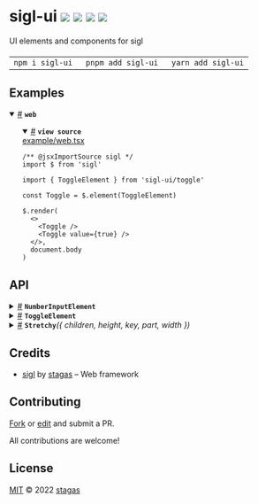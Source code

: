 <h1>
sigl-ui <a href="https://npmjs.org/package/sigl-ui"><img src="https://img.shields.io/badge/npm-v0.0.2-F00.svg?colorA=000"/></a> <a href="src"><img src="https://img.shields.io/badge/loc-178-FFF.svg?colorA=000"/></a> <a href="https://cdn.jsdelivr.net/npm/sigl-ui@0.0.2/dist/sigl-ui.min.js"><img src="https://img.shields.io/badge/brotli-16.5K-333.svg?colorA=000"/></a> <a href="LICENSE"><img src="https://img.shields.io/badge/license-MIT-F0B.svg?colorA=000"/></a>
</h1>

<p></p>

UI elements and components for sigl

<h4>
<table><tr><td title="Triple click to select and copy paste">
<code>npm i sigl-ui </code>
</td><td title="Triple click to select and copy paste">
<code>pnpm add sigl-ui </code>
</td><td title="Triple click to select and copy paste">
<code>yarn add sigl-ui</code>
</td></tr></table>
</h4>

## Examples

<details id="example$web" title="web" open><summary><span><a href="#example$web">#</a></span>  <code><strong>web</strong></code></summary>  <ul>    <details id="source$web" title="web source code" open><summary><span><a href="#source$web">#</a></span>  <code><strong>view source</strong></code></summary>  <a href="example/web.tsx">example/web.tsx</a>  <p>

```tsx
/** @jsxImportSource sigl */
import $ from 'sigl'

import { ToggleElement } from 'sigl-ui/toggle'

const Toggle = $.element(ToggleElement)

$.render(
  <>
    <Toggle />
    <Toggle value={true} />
  </>,
  document.body
)
```

</p>
</details></ul></details>

## API

<p>  <details id="NumberInputElement$1" title="Class" ><summary><span><a href="#NumberInputElement$1">#</a></span>  <code><strong>NumberInputElement</strong></code>    </summary>  <a href="src/number-input.tsx#L7">src/number-input.tsx#L7</a>  <ul>        <p>  <details id="constructor$2" title="Constructor" ><summary><span><a href="#constructor$2">#</a></span>  <code><strong>constructor</strong></code><em>()</em>    </summary>    <ul>    <p>  <details id="new NumberInputElement$3" title="ConstructorSignature" ><summary><span><a href="#new NumberInputElement$3">#</a></span>  <code><strong>new NumberInputElement</strong></code><em>()</em>    </summary>    <ul><p><a href="#NumberInputElement$1">NumberInputElement</a></p>        </ul></details></p>    </ul></details><details id="$$49" title="Property" ><summary><span><a href="#$$49">#</a></span>  <code><strong>$</strong></code>    </summary>  <a href="src/work/stagas/sigl/dist/types/sigl.d.ts#L25">src/work/stagas/sigl/dist/types/sigl.d.ts#L25</a>  <ul><p><span>Context</span>&lt;<a href="#NumberInputElement$1">NumberInputElement</a> &amp; <span>JsxContext</span>&lt;<a href="#NumberInputElement$1">NumberInputElement</a>&gt; &amp; <span>Omit</span>&lt;{<p>    <details id="ctor$53" title="Parameter" ><summary><span><a href="#ctor$53">#</a></span>  <code><strong>ctor</strong></code>    </summary>    <ul><p><span>Class</span>&lt;<a href="#T$13">T</a>&gt;</p>        </ul></details>  <p><strong></strong>&lt;<span>T</span>&gt;<em>(ctor)</em>  &nbsp;=&gt;  <ul><span>CleanClass</span>&lt;<a href="#T$13">T</a>&gt;</ul></p>  <details id="ctx$68" title="Parameter" ><summary><span><a href="#ctx$68">#</a></span>  <code><strong>ctx</strong></code>    </summary>    <ul><p><a href="#T$28">T</a> | <span>Class</span>&lt;<a href="#T$28">T</a>&gt;</p>        </ul></details>  <p><strong></strong>&lt;<span>T</span>&gt;<em>(ctx)</em>  &nbsp;=&gt;  <ul><span>Wrapper</span>&lt;<a href="#T$28">T</a>&gt;</ul></p></p>} &amp; <span>__module</span> &amp; {<p>  <details id="Boolean$72" title="Property" ><summary><span><a href="#Boolean$72">#</a></span>  <code><strong>Boolean</strong></code>    </summary>  <a href="src/work/stagas/sigl/dist/types/index.d.ts#L9">src/work/stagas/sigl/dist/types/index.d.ts#L9</a>  <ul><p>undefined | boolean</p>        </ul></details><details id="Number$71" title="Property" ><summary><span><a href="#Number$71">#</a></span>  <code><strong>Number</strong></code>    </summary>  <a href="src/work/stagas/sigl/dist/types/index.d.ts#L8">src/work/stagas/sigl/dist/types/index.d.ts#L8</a>  <ul><p>undefined | number</p>        </ul></details><details id="String$70" title="Property" ><summary><span><a href="#String$70">#</a></span>  <code><strong>String</strong></code>    </summary>  <a href="src/work/stagas/sigl/dist/types/index.d.ts#L7">src/work/stagas/sigl/dist/types/index.d.ts#L7</a>  <ul><p>undefined | string</p>        </ul></details></p>}, <code>"transition"</code>&gt;&gt;</p>        </ul></details><details id="context$73" title="Property" ><summary><span><a href="#context$73">#</a></span>  <code><strong>context</strong></code>    </summary>  <a href="src/work/stagas/sigl/dist/types/sigl.d.ts#L26">src/work/stagas/sigl/dist/types/sigl.d.ts#L26</a>  <ul><p><span>ContextClass</span>&lt;<a href="#NumberInputElement$1">NumberInputElement</a> &amp; <span>JsxContext</span>&lt;<a href="#NumberInputElement$1">NumberInputElement</a>&gt; &amp; <span>Omit</span>&lt;{<p>    <details id="ctor$77" title="Parameter" ><summary><span><a href="#ctor$77">#</a></span>  <code><strong>ctor</strong></code>    </summary>    <ul><p><span>Class</span>&lt;<a href="#T$13">T</a>&gt;</p>        </ul></details>  <p><strong></strong>&lt;<span>T</span>&gt;<em>(ctor)</em>  &nbsp;=&gt;  <ul><span>CleanClass</span>&lt;<a href="#T$13">T</a>&gt;</ul></p>  <details id="ctx$92" title="Parameter" ><summary><span><a href="#ctx$92">#</a></span>  <code><strong>ctx</strong></code>    </summary>    <ul><p><a href="#T$28">T</a> | <span>Class</span>&lt;<a href="#T$28">T</a>&gt;</p>        </ul></details>  <p><strong></strong>&lt;<span>T</span>&gt;<em>(ctx)</em>  &nbsp;=&gt;  <ul><span>Wrapper</span>&lt;<a href="#T$28">T</a>&gt;</ul></p></p>} &amp; <span>__module</span> &amp; {<p>  <details id="Boolean$96" title="Property" ><summary><span><a href="#Boolean$96">#</a></span>  <code><strong>Boolean</strong></code>    </summary>  <a href="src/work/stagas/sigl/dist/types/index.d.ts#L9">src/work/stagas/sigl/dist/types/index.d.ts#L9</a>  <ul><p>undefined | boolean</p>        </ul></details><details id="Number$95" title="Property" ><summary><span><a href="#Number$95">#</a></span>  <code><strong>Number</strong></code>    </summary>  <a href="src/work/stagas/sigl/dist/types/index.d.ts#L8">src/work/stagas/sigl/dist/types/index.d.ts#L8</a>  <ul><p>undefined | number</p>        </ul></details><details id="String$94" title="Property" ><summary><span><a href="#String$94">#</a></span>  <code><strong>String</strong></code>    </summary>  <a href="src/work/stagas/sigl/dist/types/index.d.ts#L7">src/work/stagas/sigl/dist/types/index.d.ts#L7</a>  <ul><p>undefined | string</p>        </ul></details></p>}, <code>"transition"</code>&gt;&gt;</p>        </ul></details><details id="dispatch$34" title="Property" ><summary><span><a href="#dispatch$34">#</a></span>  <code><strong>dispatch</strong></code>    </summary>  <a href="src/work/stagas/sigl/dist/types/events.d.ts#L4">src/work/stagas/sigl/dist/types/events.d.ts#L4</a>  <ul><p><span>Dispatch</span>&lt;<details id="__type$35" title="Function" ><summary><span><a href="#__type$35">#</a></span>  <em>(name, detail, init)</em>    </summary>    <ul>    <p>    <details id="name$39" title="Parameter" ><summary><span><a href="#name$39">#</a></span>  <code><strong>name</strong></code>    </summary>    <ul><p><span>Event</span> | <span>Narrow</span>&lt;<a href="#K$37">K</a>, string&gt;</p>        </ul></details><details id="detail$40" title="Parameter" ><summary><span><a href="#detail$40">#</a></span>  <code><strong>detail</strong></code>    </summary>    <ul><p><a href="#E$38">E</a></p>        </ul></details><details id="init$41" title="Parameter" ><summary><span><a href="#init$41">#</a></span>  <code><strong>init</strong></code>    </summary>    <ul><p><span>CustomEventInit</span>&lt;any&gt;</p>        </ul></details>  <p><strong></strong>&lt;<span>K</span>, <span>E</span>&gt;<em>(name, detail, init)</em>  &nbsp;=&gt;  <ul>any</ul></p></p>    </ul></details>&gt;</p>        </ul></details><details id="host$48" title="Property" ><summary><span><a href="#host$48">#</a></span>  <code><strong>host</strong></code>    </summary>  <a href="src/work/stagas/sigl/dist/types/sigl.d.ts#L24">src/work/stagas/sigl/dist/types/sigl.d.ts#L24</a>  <ul><p><a href="#NumberInputElement$1">NumberInputElement</a></p>        </ul></details><details id="max$6" title="Property" ><summary><span><a href="#max$6">#</a></span>  <code><strong>max</strong></code>  <span><span>&nbsp;=&nbsp;</span>  <code>100</code></span>  </summary>  <a href="src/number-input.tsx#L10">src/number-input.tsx#L10</a>  <ul><p>number</p>        </ul></details><details id="min$5" title="Property" ><summary><span><a href="#min$5">#</a></span>  <code><strong>min</strong></code>  <span><span>&nbsp;=&nbsp;</span>  <code>0</code></span>  </summary>  <a href="src/number-input.tsx#L9">src/number-input.tsx#L9</a>  <ul><p>number</p>        </ul></details><details id="onmounted$46" title="Property" ><summary><span><a href="#onmounted$46">#</a></span>  <code><strong>onmounted</strong></code>    </summary>    <ul><p><span>EventHandler</span>&lt;<a href="#NumberInputElement$1">NumberInputElement</a>, <span>CustomEvent</span>&lt;any&gt;&gt;</p>        </ul></details><details id="onunmounted$47" title="Property" ><summary><span><a href="#onunmounted$47">#</a></span>  <code><strong>onunmounted</strong></code>    </summary>    <ul><p><span>EventHandler</span>&lt;<a href="#NumberInputElement$1">NumberInputElement</a>, <span>CustomEvent</span>&lt;any&gt;&gt;</p>        </ul></details><details id="step$7" title="Property" ><summary><span><a href="#step$7">#</a></span>  <code><strong>step</strong></code>  <span><span>&nbsp;=&nbsp;</span>  <code>0.1</code></span>  </summary>  <a href="src/number-input.tsx#L11">src/number-input.tsx#L11</a>  <ul><p>number</p>        </ul></details><details id="value$4" title="Property" ><summary><span><a href="#value$4">#</a></span>  <code><strong>value</strong></code>  <span><span>&nbsp;=&nbsp;</span>  <code>0</code></span>  </summary>  <a href="src/number-input.tsx#L8">src/number-input.tsx#L8</a>  <ul><p>number</p>        </ul></details><details id="created$97" title="Method" ><summary><span><a href="#created$97">#</a></span>  <code><strong>created</strong></code><em>(ctx)</em>    </summary>    <ul>    <p>    <details id="ctx$99" title="Parameter" ><summary><span><a href="#ctx$99">#</a></span>  <code><strong>ctx</strong></code>    </summary>    <ul><p><span>Context</span>&lt;<a href="#NumberInputElement$1">NumberInputElement</a> &amp; <span>JsxContext</span>&lt;<a href="#NumberInputElement$1">NumberInputElement</a>&gt; &amp; <span>Omit</span>&lt;{<p>    <details id="ctor$103" title="Parameter" ><summary><span><a href="#ctor$103">#</a></span>  <code><strong>ctor</strong></code>    </summary>    <ul><p><span>Class</span>&lt;<a href="#T$13">T</a>&gt;</p>        </ul></details>  <p><strong></strong>&lt;<span>T</span>&gt;<em>(ctor)</em>  &nbsp;=&gt;  <ul><span>CleanClass</span>&lt;<a href="#T$13">T</a>&gt;</ul></p>  <details id="ctx$118" title="Parameter" ><summary><span><a href="#ctx$118">#</a></span>  <code><strong>ctx</strong></code>    </summary>    <ul><p><a href="#T$28">T</a> | <span>Class</span>&lt;<a href="#T$28">T</a>&gt;</p>        </ul></details>  <p><strong></strong>&lt;<span>T</span>&gt;<em>(ctx)</em>  &nbsp;=&gt;  <ul><span>Wrapper</span>&lt;<a href="#T$28">T</a>&gt;</ul></p></p>} &amp; <span>__module</span> &amp; {<p>  <details id="Boolean$122" title="Property" ><summary><span><a href="#Boolean$122">#</a></span>  <code><strong>Boolean</strong></code>    </summary>  <a href="src/work/stagas/sigl/dist/types/index.d.ts#L9">src/work/stagas/sigl/dist/types/index.d.ts#L9</a>  <ul><p>undefined | boolean</p>        </ul></details><details id="Number$121" title="Property" ><summary><span><a href="#Number$121">#</a></span>  <code><strong>Number</strong></code>    </summary>  <a href="src/work/stagas/sigl/dist/types/index.d.ts#L8">src/work/stagas/sigl/dist/types/index.d.ts#L8</a>  <ul><p>undefined | number</p>        </ul></details><details id="String$120" title="Property" ><summary><span><a href="#String$120">#</a></span>  <code><strong>String</strong></code>    </summary>  <a href="src/work/stagas/sigl/dist/types/index.d.ts#L7">src/work/stagas/sigl/dist/types/index.d.ts#L7</a>  <ul><p>undefined | string</p>        </ul></details></p>}, <code>"transition"</code>&gt;&gt;</p>        </ul></details>  <p><strong>created</strong><em>(ctx)</em>  &nbsp;=&gt;  <ul>void</ul></p></p>    </ul></details><details id="mounted$8" title="Method" ><summary><span><a href="#mounted$8">#</a></span>  <code><strong>mounted</strong></code><em>($)</em>    </summary>  <a href="src/number-input.tsx#L13">src/number-input.tsx#L13</a>  <ul>    <p>    <details id="$$10" title="Parameter" ><summary><span><a href="#$$10">#</a></span>  <code><strong>$</strong></code>    </summary>    <ul><p><span>Context</span>&lt;<a href="#NumberInputElement$1">NumberInputElement</a> &amp; <span>JsxContext</span>&lt;<a href="#NumberInputElement$1">NumberInputElement</a>&gt; &amp; <span>Omit</span>&lt;{<p>    <details id="ctor$14" title="Parameter" ><summary><span><a href="#ctor$14">#</a></span>  <code><strong>ctor</strong></code>    </summary>    <ul><p><span>Class</span>&lt;<a href="#T$13">T</a>&gt;</p>        </ul></details>  <p><strong></strong>&lt;<span>T</span>&gt;<em>(ctor)</em>  &nbsp;=&gt;  <ul><span>CleanClass</span>&lt;<a href="#T$13">T</a>&gt;</ul></p>  <details id="ctx$29" title="Parameter" ><summary><span><a href="#ctx$29">#</a></span>  <code><strong>ctx</strong></code>    </summary>    <ul><p><a href="#T$28">T</a> | <span>Class</span>&lt;<a href="#T$28">T</a>&gt;</p>        </ul></details>  <p><strong></strong>&lt;<span>T</span>&gt;<em>(ctx)</em>  &nbsp;=&gt;  <ul><span>Wrapper</span>&lt;<a href="#T$28">T</a>&gt;</ul></p></p>} &amp; <span>__module</span> &amp; {<p>  <details id="Boolean$33" title="Property" ><summary><span><a href="#Boolean$33">#</a></span>  <code><strong>Boolean</strong></code>    </summary>  <a href="src/work/stagas/sigl/dist/types/index.d.ts#L9">src/work/stagas/sigl/dist/types/index.d.ts#L9</a>  <ul><p>undefined | boolean</p>        </ul></details><details id="Number$32" title="Property" ><summary><span><a href="#Number$32">#</a></span>  <code><strong>Number</strong></code>    </summary>  <a href="src/work/stagas/sigl/dist/types/index.d.ts#L8">src/work/stagas/sigl/dist/types/index.d.ts#L8</a>  <ul><p>undefined | number</p>        </ul></details><details id="String$31" title="Property" ><summary><span><a href="#String$31">#</a></span>  <code><strong>String</strong></code>    </summary>  <a href="src/work/stagas/sigl/dist/types/index.d.ts#L7">src/work/stagas/sigl/dist/types/index.d.ts#L7</a>  <ul><p>undefined | string</p>        </ul></details></p>}, <code>"transition"</code>&gt;&gt;</p>        </ul></details>  <p><strong>mounted</strong><em>($)</em>  &nbsp;=&gt;  <ul>void</ul></p></p>    </ul></details><details id="on$42" title="Method" ><summary><span><a href="#on$42">#</a></span>  <code><strong>on</strong></code><em>(name)</em>    </summary>    <ul>    <p>    <details id="name$45" title="Parameter" ><summary><span><a href="#name$45">#</a></span>  <code><strong>name</strong></code>    </summary>    <ul><p><a href="#K$44">K</a></p>        </ul></details>  <p><strong>on</strong>&lt;<span>K</span>&gt;<em>(name)</em>  &nbsp;=&gt;  <ul><span>On</span>&lt;<span>Fn</span>&lt;[  <span>EventHandler</span>&lt;<a href="#NumberInputElement$1">NumberInputElement</a>, <span>LifecycleEvents</span> &amp; object  [<a href="#K$44">K</a>]&gt;  ], <span>Off</span>&gt;&gt;</ul></p></p>    </ul></details><details id="toJSON$123" title="Method" ><summary><span><a href="#toJSON$123">#</a></span>  <code><strong>toJSON</strong></code><em>()</em>    </summary>    <ul>    <p>      <p><strong>toJSON</strong><em>()</em>  &nbsp;=&gt;  <ul><span>Pick</span>&lt;<a href="#NumberInputElement$1">NumberInputElement</a>, keyof     <a href="#NumberInputElement$1">NumberInputElement</a>&gt;</ul></p></p>    </ul></details></p></ul></details><details id="ToggleElement$134" title="Class" ><summary><span><a href="#ToggleElement$134">#</a></span>  <code><strong>ToggleElement</strong></code>    </summary>  <a href="src/toggle.tsx#L7">src/toggle.tsx#L7</a>  <ul>        <p>  <details id="constructor$135" title="Constructor" ><summary><span><a href="#constructor$135">#</a></span>  <code><strong>constructor</strong></code><em>()</em>    </summary>    <ul>    <p>  <details id="new ToggleElement$136" title="ConstructorSignature" ><summary><span><a href="#new ToggleElement$136">#</a></span>  <code><strong>new ToggleElement</strong></code><em>()</em>    </summary>    <ul><p><a href="#ToggleElement$134">ToggleElement</a></p>        </ul></details></p>    </ul></details><details id="$$179" title="Property" ><summary><span><a href="#$$179">#</a></span>  <code><strong>$</strong></code>    </summary>  <a href="src/work/stagas/sigl/dist/types/sigl.d.ts#L25">src/work/stagas/sigl/dist/types/sigl.d.ts#L25</a>  <ul><p><span>Context</span>&lt;<a href="#ToggleElement$134">ToggleElement</a> &amp; <span>JsxContext</span>&lt;<a href="#ToggleElement$134">ToggleElement</a>&gt; &amp; <span>Omit</span>&lt;{<p>    <details id="ctor$183" title="Parameter" ><summary><span><a href="#ctor$183">#</a></span>  <code><strong>ctor</strong></code>    </summary>    <ul><p><span>Class</span>&lt;<a href="#T$13">T</a>&gt;</p>        </ul></details>  <p><strong></strong>&lt;<span>T</span>&gt;<em>(ctor)</em>  &nbsp;=&gt;  <ul><span>CleanClass</span>&lt;<a href="#T$13">T</a>&gt;</ul></p>  <details id="ctx$198" title="Parameter" ><summary><span><a href="#ctx$198">#</a></span>  <code><strong>ctx</strong></code>    </summary>    <ul><p><a href="#T$28">T</a> | <span>Class</span>&lt;<a href="#T$28">T</a>&gt;</p>        </ul></details>  <p><strong></strong>&lt;<span>T</span>&gt;<em>(ctx)</em>  &nbsp;=&gt;  <ul><span>Wrapper</span>&lt;<a href="#T$28">T</a>&gt;</ul></p></p>} &amp; <span>__module</span> &amp; {<p>  <details id="Boolean$202" title="Property" ><summary><span><a href="#Boolean$202">#</a></span>  <code><strong>Boolean</strong></code>    </summary>  <a href="src/work/stagas/sigl/dist/types/index.d.ts#L9">src/work/stagas/sigl/dist/types/index.d.ts#L9</a>  <ul><p>undefined | boolean</p>        </ul></details><details id="Number$201" title="Property" ><summary><span><a href="#Number$201">#</a></span>  <code><strong>Number</strong></code>    </summary>  <a href="src/work/stagas/sigl/dist/types/index.d.ts#L8">src/work/stagas/sigl/dist/types/index.d.ts#L8</a>  <ul><p>undefined | number</p>        </ul></details><details id="String$200" title="Property" ><summary><span><a href="#String$200">#</a></span>  <code><strong>String</strong></code>    </summary>  <a href="src/work/stagas/sigl/dist/types/index.d.ts#L7">src/work/stagas/sigl/dist/types/index.d.ts#L7</a>  <ul><p>undefined | string</p>        </ul></details></p>}, <code>"transition"</code>&gt;&gt;</p>        </ul></details><details id="context$203" title="Property" ><summary><span><a href="#context$203">#</a></span>  <code><strong>context</strong></code>    </summary>  <a href="src/work/stagas/sigl/dist/types/sigl.d.ts#L26">src/work/stagas/sigl/dist/types/sigl.d.ts#L26</a>  <ul><p><span>ContextClass</span>&lt;<a href="#ToggleElement$134">ToggleElement</a> &amp; <span>JsxContext</span>&lt;<a href="#ToggleElement$134">ToggleElement</a>&gt; &amp; <span>Omit</span>&lt;{<p>    <details id="ctor$207" title="Parameter" ><summary><span><a href="#ctor$207">#</a></span>  <code><strong>ctor</strong></code>    </summary>    <ul><p><span>Class</span>&lt;<a href="#T$13">T</a>&gt;</p>        </ul></details>  <p><strong></strong>&lt;<span>T</span>&gt;<em>(ctor)</em>  &nbsp;=&gt;  <ul><span>CleanClass</span>&lt;<a href="#T$13">T</a>&gt;</ul></p>  <details id="ctx$222" title="Parameter" ><summary><span><a href="#ctx$222">#</a></span>  <code><strong>ctx</strong></code>    </summary>    <ul><p><a href="#T$28">T</a> | <span>Class</span>&lt;<a href="#T$28">T</a>&gt;</p>        </ul></details>  <p><strong></strong>&lt;<span>T</span>&gt;<em>(ctx)</em>  &nbsp;=&gt;  <ul><span>Wrapper</span>&lt;<a href="#T$28">T</a>&gt;</ul></p></p>} &amp; <span>__module</span> &amp; {<p>  <details id="Boolean$226" title="Property" ><summary><span><a href="#Boolean$226">#</a></span>  <code><strong>Boolean</strong></code>    </summary>  <a href="src/work/stagas/sigl/dist/types/index.d.ts#L9">src/work/stagas/sigl/dist/types/index.d.ts#L9</a>  <ul><p>undefined | boolean</p>        </ul></details><details id="Number$225" title="Property" ><summary><span><a href="#Number$225">#</a></span>  <code><strong>Number</strong></code>    </summary>  <a href="src/work/stagas/sigl/dist/types/index.d.ts#L8">src/work/stagas/sigl/dist/types/index.d.ts#L8</a>  <ul><p>undefined | number</p>        </ul></details><details id="String$224" title="Property" ><summary><span><a href="#String$224">#</a></span>  <code><strong>String</strong></code>    </summary>  <a href="src/work/stagas/sigl/dist/types/index.d.ts#L7">src/work/stagas/sigl/dist/types/index.d.ts#L7</a>  <ul><p>undefined | string</p>        </ul></details></p>}, <code>"transition"</code>&gt;&gt;</p>        </ul></details><details id="dispatch$164" title="Property" ><summary><span><a href="#dispatch$164">#</a></span>  <code><strong>dispatch</strong></code>    </summary>  <a href="src/work/stagas/sigl/dist/types/events.d.ts#L4">src/work/stagas/sigl/dist/types/events.d.ts#L4</a>  <ul><p><span>Dispatch</span>&lt;<details id="__type$165" title="Function" ><summary><span><a href="#__type$165">#</a></span>  <em>(name, detail, init)</em>    </summary>    <ul>    <p>    <details id="name$169" title="Parameter" ><summary><span><a href="#name$169">#</a></span>  <code><strong>name</strong></code>    </summary>    <ul><p><span>Event</span> | <span>Narrow</span>&lt;<a href="#K$37">K</a>, string&gt;</p>        </ul></details><details id="detail$170" title="Parameter" ><summary><span><a href="#detail$170">#</a></span>  <code><strong>detail</strong></code>    </summary>    <ul><p><a href="#E$38">E</a></p>        </ul></details><details id="init$171" title="Parameter" ><summary><span><a href="#init$171">#</a></span>  <code><strong>init</strong></code>    </summary>    <ul><p><span>CustomEventInit</span>&lt;any&gt;</p>        </ul></details>  <p><strong></strong>&lt;<span>K</span>, <span>E</span>&gt;<em>(name, detail, init)</em>  &nbsp;=&gt;  <ul>any</ul></p></p>    </ul></details>&gt;</p>        </ul></details><details id="host$178" title="Property" ><summary><span><a href="#host$178">#</a></span>  <code><strong>host</strong></code>    </summary>  <a href="src/work/stagas/sigl/dist/types/sigl.d.ts#L24">src/work/stagas/sigl/dist/types/sigl.d.ts#L24</a>  <ul><p><a href="#ToggleElement$134">ToggleElement</a></p>        </ul></details><details id="onmounted$176" title="Property" ><summary><span><a href="#onmounted$176">#</a></span>  <code><strong>onmounted</strong></code>    </summary>    <ul><p><span>EventHandler</span>&lt;<a href="#ToggleElement$134">ToggleElement</a>, <span>CustomEvent</span>&lt;any&gt;&gt;</p>        </ul></details><details id="onunmounted$177" title="Property" ><summary><span><a href="#onunmounted$177">#</a></span>  <code><strong>onunmounted</strong></code>    </summary>    <ul><p><span>EventHandler</span>&lt;<a href="#ToggleElement$134">ToggleElement</a>, <span>CustomEvent</span>&lt;any&gt;&gt;</p>        </ul></details><details id="value$137" title="Property" ><summary><span><a href="#value$137">#</a></span>  <code><strong>value</strong></code>  <span><span>&nbsp;=&nbsp;</span>  <code>false</code></span>  </summary>  <a href="src/toggle.tsx#L8">src/toggle.tsx#L8</a>  <ul><p>boolean</p>        </ul></details><details id="created$227" title="Method" ><summary><span><a href="#created$227">#</a></span>  <code><strong>created</strong></code><em>(ctx)</em>    </summary>    <ul>    <p>    <details id="ctx$229" title="Parameter" ><summary><span><a href="#ctx$229">#</a></span>  <code><strong>ctx</strong></code>    </summary>    <ul><p><span>Context</span>&lt;<a href="#ToggleElement$134">ToggleElement</a> &amp; <span>JsxContext</span>&lt;<a href="#ToggleElement$134">ToggleElement</a>&gt; &amp; <span>Omit</span>&lt;{<p>    <details id="ctor$233" title="Parameter" ><summary><span><a href="#ctor$233">#</a></span>  <code><strong>ctor</strong></code>    </summary>    <ul><p><span>Class</span>&lt;<a href="#T$13">T</a>&gt;</p>        </ul></details>  <p><strong></strong>&lt;<span>T</span>&gt;<em>(ctor)</em>  &nbsp;=&gt;  <ul><span>CleanClass</span>&lt;<a href="#T$13">T</a>&gt;</ul></p>  <details id="ctx$248" title="Parameter" ><summary><span><a href="#ctx$248">#</a></span>  <code><strong>ctx</strong></code>    </summary>    <ul><p><a href="#T$28">T</a> | <span>Class</span>&lt;<a href="#T$28">T</a>&gt;</p>        </ul></details>  <p><strong></strong>&lt;<span>T</span>&gt;<em>(ctx)</em>  &nbsp;=&gt;  <ul><span>Wrapper</span>&lt;<a href="#T$28">T</a>&gt;</ul></p></p>} &amp; <span>__module</span> &amp; {<p>  <details id="Boolean$252" title="Property" ><summary><span><a href="#Boolean$252">#</a></span>  <code><strong>Boolean</strong></code>    </summary>  <a href="src/work/stagas/sigl/dist/types/index.d.ts#L9">src/work/stagas/sigl/dist/types/index.d.ts#L9</a>  <ul><p>undefined | boolean</p>        </ul></details><details id="Number$251" title="Property" ><summary><span><a href="#Number$251">#</a></span>  <code><strong>Number</strong></code>    </summary>  <a href="src/work/stagas/sigl/dist/types/index.d.ts#L8">src/work/stagas/sigl/dist/types/index.d.ts#L8</a>  <ul><p>undefined | number</p>        </ul></details><details id="String$250" title="Property" ><summary><span><a href="#String$250">#</a></span>  <code><strong>String</strong></code>    </summary>  <a href="src/work/stagas/sigl/dist/types/index.d.ts#L7">src/work/stagas/sigl/dist/types/index.d.ts#L7</a>  <ul><p>undefined | string</p>        </ul></details></p>}, <code>"transition"</code>&gt;&gt;</p>        </ul></details>  <p><strong>created</strong><em>(ctx)</em>  &nbsp;=&gt;  <ul>void</ul></p></p>    </ul></details><details id="mounted$138" title="Method" ><summary><span><a href="#mounted$138">#</a></span>  <code><strong>mounted</strong></code><em>($)</em>    </summary>  <a href="src/toggle.tsx#L10">src/toggle.tsx#L10</a>  <ul>    <p>    <details id="$$140" title="Parameter" ><summary><span><a href="#$$140">#</a></span>  <code><strong>$</strong></code>    </summary>    <ul><p><span>Context</span>&lt;<a href="#ToggleElement$134">ToggleElement</a> &amp; <span>JsxContext</span>&lt;<a href="#ToggleElement$134">ToggleElement</a>&gt; &amp; <span>Omit</span>&lt;{<p>    <details id="ctor$144" title="Parameter" ><summary><span><a href="#ctor$144">#</a></span>  <code><strong>ctor</strong></code>    </summary>    <ul><p><span>Class</span>&lt;<a href="#T$13">T</a>&gt;</p>        </ul></details>  <p><strong></strong>&lt;<span>T</span>&gt;<em>(ctor)</em>  &nbsp;=&gt;  <ul><span>CleanClass</span>&lt;<a href="#T$13">T</a>&gt;</ul></p>  <details id="ctx$159" title="Parameter" ><summary><span><a href="#ctx$159">#</a></span>  <code><strong>ctx</strong></code>    </summary>    <ul><p><a href="#T$28">T</a> | <span>Class</span>&lt;<a href="#T$28">T</a>&gt;</p>        </ul></details>  <p><strong></strong>&lt;<span>T</span>&gt;<em>(ctx)</em>  &nbsp;=&gt;  <ul><span>Wrapper</span>&lt;<a href="#T$28">T</a>&gt;</ul></p></p>} &amp; <span>__module</span> &amp; {<p>  <details id="Boolean$163" title="Property" ><summary><span><a href="#Boolean$163">#</a></span>  <code><strong>Boolean</strong></code>    </summary>  <a href="src/work/stagas/sigl/dist/types/index.d.ts#L9">src/work/stagas/sigl/dist/types/index.d.ts#L9</a>  <ul><p>undefined | boolean</p>        </ul></details><details id="Number$162" title="Property" ><summary><span><a href="#Number$162">#</a></span>  <code><strong>Number</strong></code>    </summary>  <a href="src/work/stagas/sigl/dist/types/index.d.ts#L8">src/work/stagas/sigl/dist/types/index.d.ts#L8</a>  <ul><p>undefined | number</p>        </ul></details><details id="String$161" title="Property" ><summary><span><a href="#String$161">#</a></span>  <code><strong>String</strong></code>    </summary>  <a href="src/work/stagas/sigl/dist/types/index.d.ts#L7">src/work/stagas/sigl/dist/types/index.d.ts#L7</a>  <ul><p>undefined | string</p>        </ul></details></p>}, <code>"transition"</code>&gt;&gt;</p>        </ul></details>  <p><strong>mounted</strong><em>($)</em>  &nbsp;=&gt;  <ul>void</ul></p></p>    </ul></details><details id="on$172" title="Method" ><summary><span><a href="#on$172">#</a></span>  <code><strong>on</strong></code><em>(name)</em>    </summary>    <ul>    <p>    <details id="name$175" title="Parameter" ><summary><span><a href="#name$175">#</a></span>  <code><strong>name</strong></code>    </summary>    <ul><p><a href="#K$44">K</a></p>        </ul></details>  <p><strong>on</strong>&lt;<span>K</span>&gt;<em>(name)</em>  &nbsp;=&gt;  <ul><span>On</span>&lt;<span>Fn</span>&lt;[  <span>EventHandler</span>&lt;<a href="#ToggleElement$134">ToggleElement</a>, <span>LifecycleEvents</span> &amp; object  [<a href="#K$44">K</a>]&gt;  ], <span>Off</span>&gt;&gt;</ul></p></p>    </ul></details><details id="toJSON$253" title="Method" ><summary><span><a href="#toJSON$253">#</a></span>  <code><strong>toJSON</strong></code><em>()</em>    </summary>    <ul>    <p>      <p><strong>toJSON</strong><em>()</em>  &nbsp;=&gt;  <ul><span>Pick</span>&lt;<a href="#ToggleElement$134">ToggleElement</a>, keyof     <a href="#ToggleElement$134">ToggleElement</a>&gt;</ul></p></p>    </ul></details></p></ul></details><details id="Stretchy$125" title="Function" ><summary><span><a href="#Stretchy$125">#</a></span>  <code><strong>Stretchy</strong></code><em>({ children, height, key, part, width })</em>    </summary>  <a href="src/stretchy.tsx#L3">src/stretchy.tsx#L3</a>  <ul>    <p>    {<p>  <details id="children$133" title="Property" ><summary><span><a href="#children$133">#</a></span>  <code><strong>children</strong></code>    </summary>  <a href="src/stretchy.tsx#L9">src/stretchy.tsx#L9</a>  <ul><p><span>VKid</span></p>        </ul></details><details id="height$132" title="Property" ><summary><span><a href="#height$132">#</a></span>  <code><strong>height</strong></code>    </summary>  <a href="src/stretchy.tsx#L8">src/stretchy.tsx#L8</a>  <ul><p>number</p>        </ul></details><details id="key$129" title="Property" ><summary><span><a href="#key$129">#</a></span>  <code><strong>key</strong></code>    </summary>  <a href="src/stretchy.tsx#L5">src/stretchy.tsx#L5</a>  <ul><p>string</p>        </ul></details><details id="part$130" title="Property" ><summary><span><a href="#part$130">#</a></span>  <code><strong>part</strong></code>    </summary>  <a href="src/stretchy.tsx#L6">src/stretchy.tsx#L6</a>  <ul><p>string</p>        </ul></details><details id="width$131" title="Property" ><summary><span><a href="#width$131">#</a></span>  <code><strong>width</strong></code>    </summary>  <a href="src/stretchy.tsx#L7">src/stretchy.tsx#L7</a>  <ul><p>number</p>        </ul></details></p>}  <p><strong>Stretchy</strong><em>({ children, height, key, part, width })</em>  &nbsp;=&gt;  <ul><span>VKid</span></ul></p></p>    </ul></details></p>

## Credits

- [sigl](https://npmjs.org/package/sigl) by [stagas](https://github.com/stagas) &ndash; Web framework

## Contributing

[Fork](https://github.com/stagas/sigl-ui/fork) or [edit](https://github.dev/stagas/sigl-ui) and submit a PR.

All contributions are welcome!

## License

<a href="LICENSE">MIT</a> &copy; 2022 [stagas](https://github.com/stagas)
